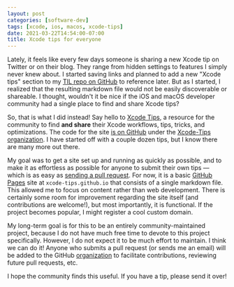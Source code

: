 ```yaml
---
layout: post
categories: [software-dev]
tags: [xcode, ios, macos, xcode-tips]
date: 2021-03-22T14:54:00-07:00
title: Xcode tips for everyone
---
```


Lately, it feels like every few days someone is sharing a new Xcode tip on Twitter or on their blog. They range from hidden settings to features I simply never knew about. I started saving links and planned to add a new "Xcode tips" section to my [TIL repo on GitHub](https://github.com/jessesquires/til) to reference later. But as I started, I realized that the resulting markdown file would not be easily discoverable or shareable. I thought, wouldn't it be nice if the iOS and macOS developer community had a single place to find and share Xcode tips?

<!--excerpt-->

So, that is what I did instead! Say hello to [Xcode Tips](https://xcode-tips.github.io), a resource for the community to find **and share** their Xcode workflows, tips, tricks, and optimizations. The code for the site [is on GitHub](https://github.com/Xcode-Tips/xcode-tips.github.io) under the [Xcode-Tips organization](https://github.com/Xcode-Tips/). I have started off with a couple dozen tips, but I know there are many more out there.

My goal was to get a site set up and running as quickly as possible, and to make it as effortless as possible for anyone to submit their own tips &mdash; which is as easy as [sending a pull request](https://github.com/Xcode-Tips/xcode-tips.github.io/pulls). For now, it is a basic [GitHub Pages](https://pages.github.com) site at `xcode-tips.github.io` that consists of a single markdown file. This allowed me to focus on content rather than web development. There is certainly some room for improvement regarding the site itself (and contributions are welcome!), but most importantly, it is functional. If the project becomes popular, I might register a cool custom domain.

My long-term goal is for this to be an entirely community-maintained project, because I do not have much free time to devote to this project specifically. However, I do not expect it to be much effort to maintain. I think we can do it! Anyone who submits a pull request (or sends me an email) will be added to the GitHub [organization](https://github.com/Xcode-Tips/) to facilitate contributions, reviewing future pull requests, etc.

I hope the community finds this useful. If you have a tip, please send it over!
